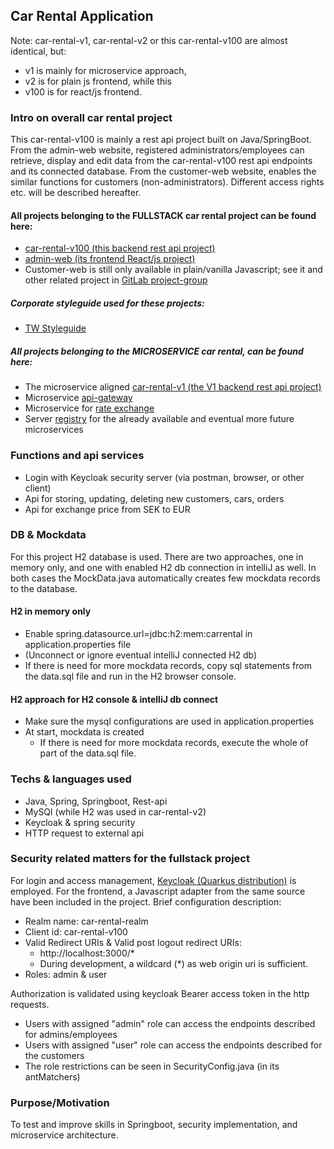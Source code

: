 ## Car Rental Application

Note: car-rental-v1, car-rental-v2 or this car-rental-v100 are almost identical, but:
- v1 is mainly for microservice approach, 
- v2 is for plain js frontend, while this
- v100 is for react/js frontend.

### Intro on overall car rental project

This car-rental-v100 is mainly a rest api project built on Java/SpringBoot.
From the admin-web website, registered administrators/employees can retrieve, display and edit data from the
car-rental-v100 rest api endpoints and its connected database.
From the customer-web website, enables the similar functions for customers (non-administrators). Different access rights
etc. will be described hereafter.

#### All projects belonging to the FULLSTACK car rental project can be found here:

- [car-rental-v100 (this backend rest api project)](https://github.com/osho81/car-rental-v100)
- [admin-web (its frontend React/js project)](https://github.com/osho81/car-admin-react)
- Customer-web is still only available in plain/vanilla Javascript; see it and other related project in [GitLab project-group](https://gitlab.com/car-rental-fullstack)

##### Corporate styleguide used for these projects:

- [TW Styleguide](https://gitlab.com/car-rental-fullstack/tw-styleguide)

##### All projects belonging to the MICROSERVICE car rental, can be found here:

- The microservice
  aligned [car-rental-v1 (the V1 backend rest api project)](https://gitlab.com/car-rental-fullstack/car-rental-v1)
- Microservice [api-gateway](https://github.com/osho81/car-rental-api-gateway)
- Microservice for [rate exchange](https://github.com/osho81/car-rental-exchange-service)
- Server [registry](https://github.com/osho81/car-rental-service-registry) for the already available and eventual more
  future microservices

### Functions and api services

- Login with Keycloak security server (via postman, browser, or other client)
- Api for storing, updating, deleting new customers, cars, orders
- Api for exchange price from SEK to EUR

### DB & Mockdata

For this project H2 database is used. There are two approaches, one in memory only, and one with enabled H2 db
connection in intelliJ as well. In both cases the MockData.java automatically creates few mockdata records to the
database.

#### H2 in memory only

- Enable spring.datasource.url=jdbc:h2:mem:carrental in application.properties file
- (Unconnect or ignore eventual intelliJ connected H2 db)
- If there is need for more mockdata records, copy sql statements from the data.sql file and run in the H2 browser
  console.

#### H2 approach for H2 console & intelliJ db connect
- Make sure the mysql configurations are used in application.properties
- At start, mockdata is created
  - If there is need for more mockdata records, execute the whole of part of the data.sql file.

### Techs & languages used

- Java, Spring, Springboot, Rest-api
- MySQl (while H2 was used in car-rental-v2)
- Keycloak & spring security
- HTTP request to external api

### Security related matters for the fullstack project

For login and access management, [Keycloak (Quarkus distribution)](https://www.keycloak.org/downloads) is employed. For
the frontend, a Javascript adapter from the same source have been included in the project.
Brief configuration description:

- Realm name: car-rental-realm
- Client id: car-rental-v100
- Valid Redirect URIs & Valid post logout redirect URIs:
    - http://localhost:3000/*
    - During development, a wildcard (*) as web origin uri is sufficient.
- Roles: admin & user

Authorization is validated using keycloak Bearer access token in the http requests.

- Users with assigned "admin" role can access the endpoints described for admins/employees
- Users with assigned "user" role can access the endpoints described for the customers
- The role restrictions can be seen in SecurityConfig.java (in its antMatchers)

### Purpose/Motivation

To test and improve skills in Springboot, security implementation, and microservice architecture.